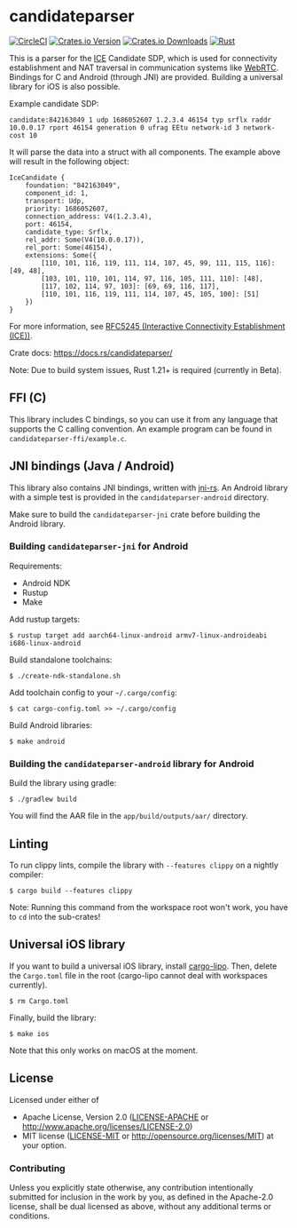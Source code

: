 # candidateparser

[![CircleCI](https://circleci.com/gh/dbrgn/candidateparser/tree/master.svg?style=shield)](https://circleci.com/gh/dbrgn/candidateparser/tree/master)
[![Crates.io Version][crates-io-badge]][crates-io]
[![Crates.io Downloads][crates-io-download-badge]][crates-io-download]
[![Rust][rust-badge]][github]

This is a parser for the [ICE](https://tools.ietf.org/html/rfc5245) Candidate
SDP, which is used for connectivity establishment and NAT traversal in
communication systems like [WebRTC](https://webrtc.org/). Bindings for C and
Android (through JNI) are provided. Building a universal library for iOS is
also possible.

Example candidate SDP:

    candidate:842163049 1 udp 1686052607 1.2.3.4 46154 typ srflx raddr 10.0.0.17 rport 46154 generation 0 ufrag EEtu network-id 3 network-cost 10

It will parse the data into a struct with all components. The example above
will result in the following object:

    IceCandidate {
        foundation: "842163049",
        component_id: 1,
        transport: Udp,
        priority: 1686052607,
        connection_address: V4(1.2.3.4),
        port: 46154,
        candidate_type: Srflx,
        rel_addr: Some(V4(10.0.0.17)),
        rel_port: Some(46154),
        extensions: Some({
            [110, 101, 116, 119, 111, 114, 107, 45, 99, 111, 115, 116]: [49, 48],
            [103, 101, 110, 101, 114, 97, 116, 105, 111, 110]: [48],
            [117, 102, 114, 97, 103]: [69, 69, 116, 117],
            [110, 101, 116, 119, 111, 114, 107, 45, 105, 100]: [51]
        })
    }

For more information, see [RFC5245 (Interactive Connectivity Establishment (ICE))](https://tools.ietf.org/html/rfc5245).

Crate docs: https://docs.rs/candidateparser/

Note: Due to build system issues, Rust 1.21+ is required (currently in Beta).


## FFI (C)

This library includes C bindings, so you can use it from any language that
supports the C calling convention. An example program can be found in
`candidateparser-ffi/example.c`.


## JNI bindings (Java / Android)

This library also contains JNI bindings, written with
[jni-rs](https://github.com/prevoty/jni-rs). An Android library with a simple
test is provided in the `candidateparser-android` directory.

Make sure to build the `candidateparser-jni` crate before building the Android library.

### Building `candidateparser-jni` for Android

Requirements:

- Android NDK
- Rustup
- Make

Add rustup targets:

    $ rustup target add aarch64-linux-android armv7-linux-androideabi i686-linux-android

Build standalone toolchains:

    $ ./create-ndk-standalone.sh

Add toolchain config to your `~/.cargo/config`:

    $ cat cargo-config.toml >> ~/.cargo/config

Build Android libraries:

    $ make android

### Building the `candidateparser-android` library for Android

Build the library using gradle:

    $ ./gradlew build

You will find the AAR file in the `app/build/outputs/aar/` directory.


## Linting

To run clippy lints, compile the library with `--features clippy` on a nightly compiler:

    $ cargo build --features clippy

Note: Running this command from the workspace root won't work, you have to `cd`
into the sub-crates!


## Universal iOS library

If you want to build a universal iOS library, install
[cargo-lipo](https://github.com/TimNN/cargo-lipo). Then, delete the
`Cargo.toml` file in the root (cargo-lipo cannot deal with workspaces
currently).

    $ rm Cargo.toml

Finally, build the library:

    $ make ios

Note that this only works on macOS at the moment.


## License

Licensed under either of

 * Apache License, Version 2.0 ([LICENSE-APACHE](LICENSE-APACHE) or
   http://www.apache.org/licenses/LICENSE-2.0)
 * MIT license ([LICENSE-MIT](LICENSE-MIT) or
   http://opensource.org/licenses/MIT) at your option.


### Contributing

Unless you explicitly state otherwise, any contribution intentionally submitted
for inclusion in the work by you, as defined in the Apache-2.0 license, shall
be dual licensed as above, without any additional terms or conditions.


[crates-io]: https://crates.io/crates/candidateparser
[crates-io-badge]: https://img.shields.io/crates/v/candidateparser.svg?maxAge=3600
[crates-io-download]: https://crates.io/crates/candidateparser
[crates-io-download-badge]: https://img.shields.io/crates/d/candidateparser.svg?maxAge=3600
[github]: https://github.com/dbrgn/candidateparser
[rust-badge]: https://img.shields.io/badge/rust-1.21%2B-blue.svg?maxAge=3600
